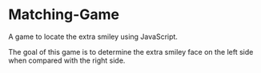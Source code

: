 # Matching-Game
A game to locate the extra smiley using JavaScript.

The goal of this game is to determine the extra smiley face on the left side when compared with the right side.
